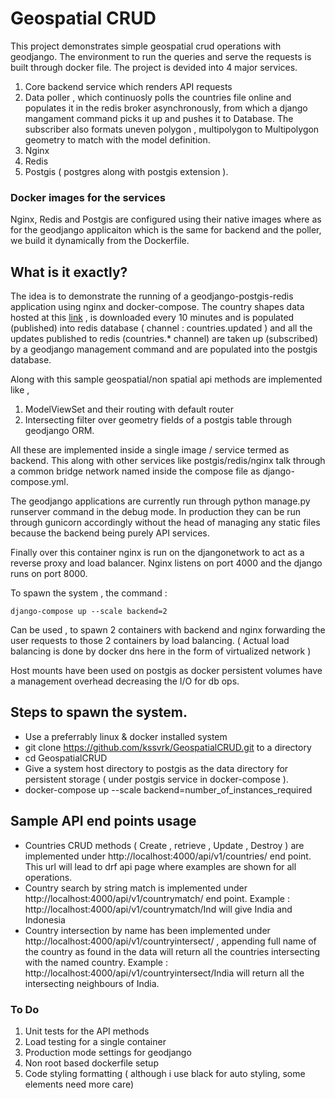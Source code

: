 # Geospatial CRUD

This project demonstrates simple geospatial crud operations with geodjango. The environment to run the queries and serve the requests is built through docker file. The project is devided into 4 major services.

 1. Core backend service which renders API requests
 2. Data poller , which continuosly polls the countries file online and populates it in the redis broker asynchronously, from which a django mangament command picks it up and pushes it to Database. The subscriber also formats uneven polygon , multipolygon to Multipolygon geometry to match with the model definition.
 3. Nginx
 4. Redis
 5. Postgis ( postgres along with postgis extension ).

### Docker images for the services

Nginx, Redis and Postgis are configured using their native images where as for the geodjango applicaiton which is the same for backend and the poller, we build it dynamically from the Dockerfile.


## What is it exactly?

The idea is to demonstrate the running of a geodjango-postgis-redis application using nginx and docker-compose. The country shapes data hosted at this [link](https://raw.githubusercontent.com/johan/world.geo.json/master/countries.geo.json) , is downloaded every 10 minutes and is populated (published) into redis database ( channel : countries.updated ) and all the updates published to redis (countries.* channel) are taken up (subscribed) by a geodjango management command and are populated into the postgis database.

Along with this sample geospatial/non spatial api methods are implemented like , 

 1. ModelViewSet and their routing with default router
 2. Intersecting filter over geometry fields of a postgis table through geodjango ORM.

All these are implemented inside a single image / service termed as backend. This along with other services like postgis/redis/nginx talk through a common bridge network named inside the compose file as django-compose.yml. 

The geodjango applications are currently run through python manage.py runserver command in the debug mode. In production they can be run through gunicorn accordingly without the head of managing any static files because the backend being purely API services.

Finally over this container nginx is run on the djangonetwork to act as a reverse proxy and load balancer. Nginx listens on port 4000 and the django runs on port 8000. 

To spawn the system , the command :

    django-compose up --scale backend=2

Can be used , to spawn 2 containers with backend and nginx forwarding the user requests to those 2 containers by load balancing. ( Actual load balancing is done by docker dns here in the form of  virtualized network )

Host mounts have been used on postgis as docker persistent volumes have a management overhead decreasing the I/O for db ops.

## Steps to spawn the system.

 - Use a preferrably linux & docker installed system 
 - git clone https://github.com/kssvrk/GeospatialCRUD.git to a directory
 - cd GeospatialCRUD
 - Give a system host directory to postgis as the data directory for persistent storage ( under postgis service in docker-compose ).
 - docker-compose up --scale backend=number_of_instances_required
## Sample API end points usage

 - Countries CRUD methods ( Create , retrieve , Update , Destroy ) are implemented under http://localhost:4000/api/v1/countries/ end point. This url will lead to drf api page where examples are shown for all operations.
 - Country search by string match is implemented under http://localhost:4000/api/v1/countrymatch/ end point. Example :
 http://localhost:4000/api/v1/countrymatch/Ind will give India and Indonesia
 - Country intersection by name has been implemented under http://localhost:4000/api/v1/countryintersect/ , appending full name of the country as found in the data will return all the countries intersecting with the named country. Example : http://localhost:4000/api/v1/countryintersect/India will return all the intersecting neighbours of India. 
 

### To Do

 1. Unit tests for the API methods
 2. Load testing for a single container
 3. Production mode settings for geodjango
 4. Non root based dockerfile setup
 5. Code styling formatting ( although i use black for auto styling, some elements need more care) 


